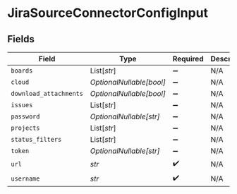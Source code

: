 # JiraSourceConnectorConfigInput


## Fields

| Field                    | Type                     | Required                 | Description              |
| ------------------------ | ------------------------ | ------------------------ | ------------------------ |
| `boards`                 | List[*str*]              | :heavy_minus_sign:       | N/A                      |
| `cloud`                  | *OptionalNullable[bool]* | :heavy_minus_sign:       | N/A                      |
| `download_attachments`   | *OptionalNullable[bool]* | :heavy_minus_sign:       | N/A                      |
| `issues`                 | List[*str*]              | :heavy_minus_sign:       | N/A                      |
| `password`               | *OptionalNullable[str]*  | :heavy_minus_sign:       | N/A                      |
| `projects`               | List[*str*]              | :heavy_minus_sign:       | N/A                      |
| `status_filters`         | List[*str*]              | :heavy_minus_sign:       | N/A                      |
| `token`                  | *OptionalNullable[str]*  | :heavy_minus_sign:       | N/A                      |
| `url`                    | *str*                    | :heavy_check_mark:       | N/A                      |
| `username`               | *str*                    | :heavy_check_mark:       | N/A                      |